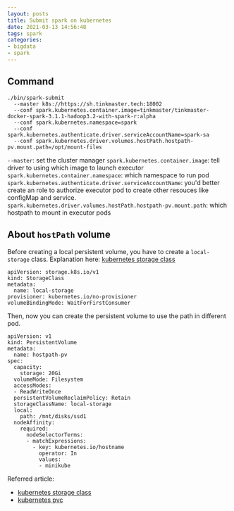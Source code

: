 ```yaml
---
layout: posts
title: Submit spark on kubernetes
date: 2021-03-13 14:56:48
tags: spark
categories:
- bigdata
- spark
---
```


## Command

```
./bin/spark-submit 
  --master k8s://https://sh.tinkmaster.tech:18002  
  --conf spark.kubernetes.container.image=tinkmaster/tinkmaster-docker-spark-3.1.1-hadoop3.2-with-spark-r:alpha 
  --conf spark.kubernetes.namespace=spark 
  --conf spark.kubernetes.authenticate.driver.serviceAccountName=spark-sa 
  --conf spark.kubernetes.driver.volumes.hostPath.hostpath-pv.mount.path=/opt/mount-files
```

`--master`: set the cluster manager
`spark.kubernetes.container.image`: tell driver to using which image to launch executor
`spark.kubernetes.container.namespace`: which namespace to run pod
`spark.kubernetes.authenticate.driver.serviceAccountName`: you'd better create an role to authorize executor pod to create other resouces like configMap and service.
`spark.kubernetes.driver.volumes.hostPath.hostpath-pv.mount.path`: which hostpath to mount in executor pods

## About `hostPath` volume

Before creating a local persistent volume, you have to create a `local-storage` class. Explanation here: [kubernetes storage class](https://kubernetes.io/docs/concepts/storage/storage-classes/#local)

```
apiVersion: storage.k8s.io/v1
kind: StorageClass
metadata:
  name: local-storage
provisioner: kubernetes.io/no-provisioner
volumeBindingMode: WaitForFirstConsumer
```

Then, now you can create the persistent volume to use the path in different pod.

```
apiVersion: v1
kind: PersistentVolume
metadata:
  name: hostpath-pv
spec:
  capacity:
    storage: 20Gi
  volumeMode: Filesystem
  accessModes:
  - ReadWriteOnce
  persistentVolumeReclaimPolicy: Retain
  storageClassName: local-storage
  local:
    path: /mnt/disks/ssd1
  nodeAffinity:
    required:
      nodeSelectorTerms:
      - matchExpressions:
        - key: kubernetes.io/hostname
          operator: In
          values:
          - minikube
```

Referred article:
* [kubernetes storage class](https://kubernetes.io/docs/concepts/storage/storage-classes/#local)
* [kubernetes pvc](https://kubernetes.io/docs/concepts/storage/volumes/#hostpath)